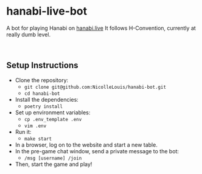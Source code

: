 # hanabi-live-bot

A bot for playing Hanabi on [hanabi.live](https://hanabi.live/)
It follows H-Convention, currently at really dumb level.

<br>

## Setup Instructions

- Clone the repository:
  - `git clone git@github.com:NicolleLouis/hanabi-bot.git`
  - `cd hanabi-bot`
- Install the dependencies:
  - `poetry install`
- Set up environment variables:
  - `cp .env_template .env`
  - `vim .env`
- Run it:
  - `make start`
- In a browser, log on to the website and start a new table.
- In the pre-game chat window, send a private message to the bot:
  - `/msg [username] /join`
- Then, start the game and play!
